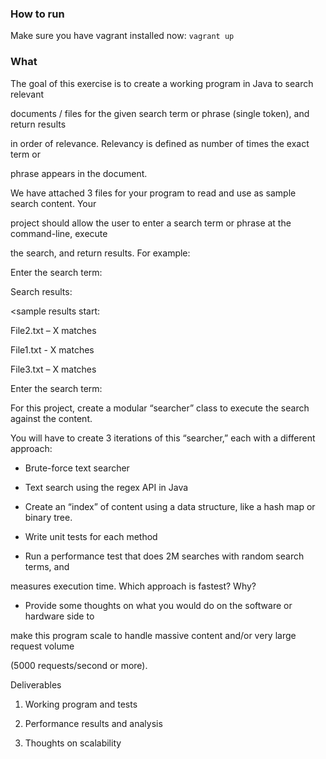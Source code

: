 ### How to run

Make sure you have vagrant installed 
now: `vagrant up`


### What

The goal of this exercise is to create a working program in Java to search relevant

documents / files for the given search term or phrase (single token), and return results 

in order of relevance. Relevancy is defined as number of times the exact term or 

phrase appears in the document.

We have attached 3 files for your program to read and use as sample search content. Your 

project should allow the user to enter a search term or phrase at the command-line, execute 

the search, and return results. For example:

Enter the search term: <user enters search term>

Search results:

<sample results start:

File2.txt – X matches

File1.txt - X matches

File3.txt – X matches

>

Enter the search term: <user enters search term>

For this project, create a modular “searcher” class to execute the search against the content. 

You will have to create 3 iterations of this “searcher,” each with a different approach:

- Brute-force text searcher

- Text search using the regex API in Java

- Create an “index” of content using a data structure, like a hash map or binary tree.

- Write unit tests for each method

- Run a performance test that does 2M searches with random search terms, and 

measures execution time. Which approach is fastest? Why?

- Provide some thoughts on what you would do on the software or hardware side to 

make this program scale to handle massive content and/or very large request volume 

(5000 requests/second or more).

Deliverables

1. Working program and tests

2. Performance results and analysis

3. Thoughts on scalability
